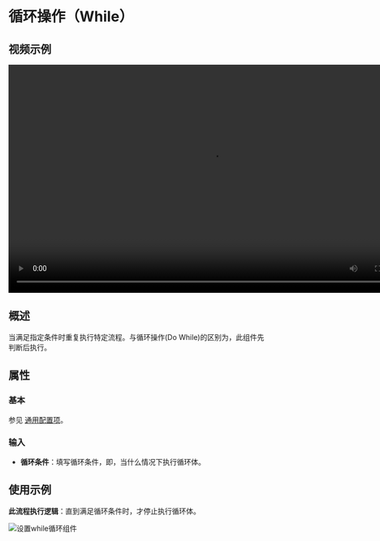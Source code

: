 # 循环操作（While）

## 视频示例

<video controls height='450px' width='800px' src="https://encooacademy.oss-cn-shanghai.aliyuncs.com/activity/While.mp4"></video>

## 概述

当满足指定条件时重复执行特定流程。与循环操作(Do While)的区别为，此组件先判断后执行。

## 属性

### 基本

参见 [通用配置项](../../Appendix/CommonConfigurationItems.md)。

### 输入

- **循环条件**：填写循环条件，即，当什么情况下执行循环体。

## 使用示例

**此流程执行逻辑**：直到满足循环条件时，才停止执行循环体。

![设置while循环组件](https://docimages.blob.core.chinacloudapi.cn/images/Activities/While-3.png)
